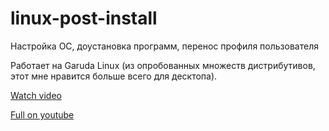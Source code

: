 # linux-post-install

Настройка ОС, доустановка программ, перенос профиля пользователя

Работает на Garuda Linux (из опробованных множеств дистрибутивов, этот мне нравится больше всего для десктопа).

[Watch video](https://raw.githubusercontent.com/Valeria-Fadeeva/linux-post-install/main/video/output.webm)

[Full on youtube](https://www.youtube.com/watch?v=Bs1gLrFPDyI)
